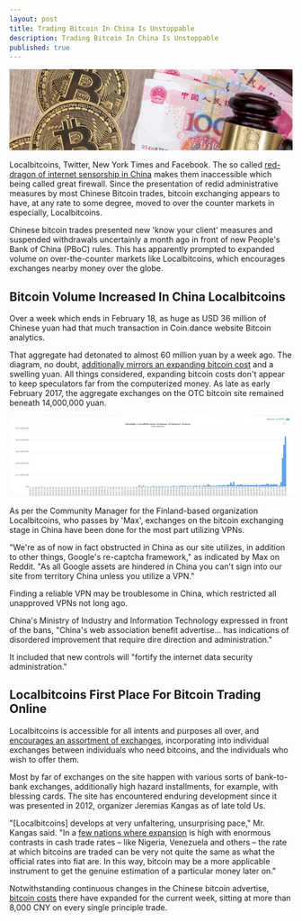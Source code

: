 ```yaml
---
layout: post
title: Trading Bitcoin In China Is Unstoppable
description: Trading Bitcoin In China Is Unstoppable
published: true
---
```


<p><center><img src="/images/great-firewall-1.jpg" alt="Trading Bitcoin In China"/></center></p>

<p>Localbitcoins, Twitter, New York Times and Facebook. The so called <a href="/usb-bitcoin-miner/">red-dragon of internet sensorship in China</a> makes them inaccessible which being called great firewall. Since the presentation of redid administrative measures by most Chinese Bitcoin trades, bitcoin exchanging appears to have, at any rate to some degree, moved to over the counter markets in especially, Localbitcoins.</p>

<p>Chinese bitcoin trades presented new 'know your client' measures and suspended withdrawals uncertainly a month ago in front of new People's Bank of China (PBoC) rules. This has apparently prompted to expanded volume on over-the-counter markets like Localbitcoins, which encourages exchanges nearby money over the globe.</p>

<h2>Bitcoin Volume Increased In China Localbitcoins</h2>

<p>Over a week which ends in February 18, as huge as USD 36 million of Chinese yuan had that much transaction in Coin.dance website Bitcoin analytics. </p>

<p>That aggregate had detonated to almost 60 million yuan by a week ago. The diagram, no doubt, <a href="/how-to-mine-bitcoins/">additionally mirrors an expanding bitcoin cost</a> and a swelling yuan. All things considered, expanding bitcoin costs don't appear to keep speculators far from the computerized money. As late as early February 2017, the aggregate exchanges on the OTC bitcoin site remained beneath 14,000,000 yuan.</p>

<p><center><img src="/images/great-firewall-2.jpg" alt="Trading Bitcoin In China"/></center></p>

<p>As per the Community Manager for the Finland-based organization Localbitcoins, who passes by 'Max', exchanges on the bitcoin exchanging stage in China have been done for the most part utilizing VPNs. </p>

<p>"We're as of now in fact obstructed in China as our site utilizes, in addition to other things, Google's re-captcha framework," as indicated by Max on Reddit. "As all Google assets are hindered in China you can't sign into our site from territory China unless you utilize a VPN." </p>

<p>Finding a reliable VPN may be troublesome in China, which restricted all unapproved VPNs not long ago. </p>

<p>China's Ministry of Industry and Information Technology expressed in front of the bans, "China's web association benefit advertise… has indications of ­disordered improvement that ­require dire direction and administration." </p>

<p>It included that new controls will "fortify the internet data security administration."</p>

<h2>Localbitcoins First Place For Bitcoin Trading Online</h2>

<p>Localbitcoins is accessible for all intents and purposes all over, and <a href="/what-is-bitcoin-mining-and-how-to-be-a-bitcoin-miner/">encourages an assortment of exchanges</a>, incorporating into individual exchanges between individuals who need bitcoins, and the individuals who wish to offer them. </p>

<p>Most by far of exchanges on the site happen with various sorts of bank-to-bank exchanges, additionally high hazard installments, for example, with blessing cards. The site has encountered enduring development since it was presented in 2012, organizer Jeremias Kangas as of late told Us. </p>

<p>"[Localbitcoins] develops at very unfaltering, unsurprising pace," Mr. Kangas said. "In a <a href="/bitcoin-in-venezuela-hides-when-crisis-strikes/">few nations where expansion</a> is high with enormous contrasts in cash trade rates – like Nigeria, Venezuela and others – the rate at which bitcoins are traded can be very not quite the same as what the official rates into fiat are. In this way, bitcoin may be a more applicable instrument to get the genuine estimation of a particular money later on." </p>

<p>Notwithstanding continuous changes in the Chinese bitcoin advertise, <a href="/thinking-over-retiring-on-bitcoin/">bitcoin costs</a> there have expanded for the current week, sitting at more than 8,000 CNY on every single principle trade.</p>
